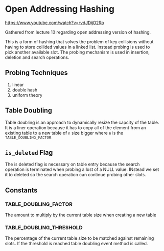 # Open Addressing Hashing

https://www.youtube.com/watch?v=rvdJDijO2Ro

Gathered from lecture 10 regarding open addressing version of hashing.

This is a form of hashing that solves the problem of key collisions without having to store 
collided values in a linked list. Instead probing is used to pick another available slot. The probing
mechanism is used in insertion, deletion and search operations.

## Probing Techniques
1. linear
1. double hash
1. uniform theory

## Table Doubling

Table doubling is an approach to dynamically resize the capcity of the table. It is a liner operation because it has to copy all of the element from an existing table to a new table of `n` size bigger where `n` is the `TABLE_DOUBLING_FACTOR`

## `is_deleted` Flag

The is deleted flag is necessary on table entry because the search operation is terminated when probing a lost of a NULL value. INstead we set it to deleted so the search operation can continue probing other slots.


## Constants

### TABLE_DOUBLING_FACTOR

The amount to multiply by the current table size when creating a new table

### TABLE_DOUBLING_THRESHOLD

The percentage of the current table size to be matched against remaining slots. If the threshold
is reached table doubling event method is called.
